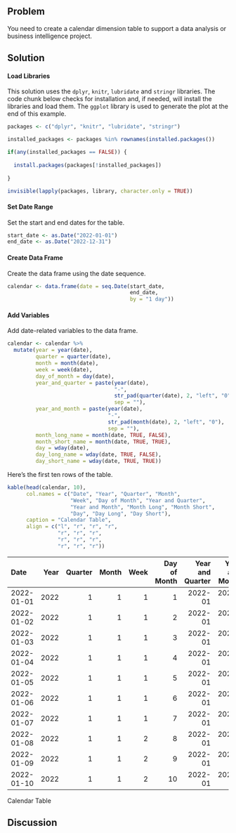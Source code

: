 ## Problem

You need to create a calendar dimension table to support a data analysis
or business intelligence project.

## Solution

#### Load Libraries

This solution uses the `dplyr`, `knitr`, `lubridate` and `stringr`
libraries. The code chunk below checks for installation and, if needed,
will install the libraries and load them. The `ggplot` library is used
to generate the plot at the end of this example.

``` r
packages <- c("dplyr", "knitr", "lubridate", "stringr")

installed_packages <- packages %in% rownames(installed.packages())

if(any(installed_packages == FALSE)) {
  
  install.packages(packages[!installed_packages])
  
}

invisible(lapply(packages, library, character.only = TRUE))
```

#### Set Date Range

Set the start and end dates for the table.

``` r
start_date <- as.Date("2022-01-01")
end_date <- as.Date("2022-12-31")
```

#### Create Data Frame

Create the data frame using the date sequence.

``` r
calendar <- data.frame(date = seq.Date(start_date, 
                                       end_date, 
                                       by = "1 day"))
```

#### Add Variables

Add date-related variables to the data frame.

``` r
calendar <- calendar %>%
  mutate(year = year(date),
         quarter = quarter(date),
         month = month(date),
         week = week(date),
         day_of_month = day(date),
         year_and_quarter = paste(year(date), 
                                  "-",
                                  str_pad(quarter(date), 2, "left", "0"),
                                  sep = ""),
         year_and_month = paste(year(date), 
                                "-",
                                str_pad(month(date), 2, "left", "0"),
                                sep = ""),
         month_long_name = month(date, TRUE, FALSE),
         month_short_name = month(date, TRUE, TRUE),
         day = wday(date),
         day_long_name = wday(date, TRUE, FALSE),
         day_short_name = wday(date, TRUE, TRUE))
```

Here’s the first ten rows of the table.

``` r
kable(head(calendar, 10),
      col.names = c("Date", "Year", "Quarter", "Month",
                    "Week", "Day of Month", "Year and Quarter", 
                    "Year and Month", "Month Long", "Month Short", 
                    "Day", "Day Long", "Day Short"),
      caption = "Calendar Table",
      align = c("l", "r", "r", "r",
                "r", "r", "r", 
                "r", "r", "r",
                "r", "r", "r"))
```

| Date       | Year | Quarter | Month | Week | Day of Month | Year and Quarter | Year and Month | Month Long | Month Short | Day |  Day Long | Day Short |
|:------|---:|----:|---:|---:|------:|--------:|-------:|------:|------:|--:|-----:|-----:|
| 2022-01-01 | 2022 |       1 |     1 |    1 |            1 |          2022-01 |        2022-01 |    January |         Jan |   7 |  Saturday |       Sat |
| 2022-01-02 | 2022 |       1 |     1 |    1 |            2 |          2022-01 |        2022-01 |    January |         Jan |   1 |    Sunday |       Sun |
| 2022-01-03 | 2022 |       1 |     1 |    1 |            3 |          2022-01 |        2022-01 |    January |         Jan |   2 |    Monday |       Mon |
| 2022-01-04 | 2022 |       1 |     1 |    1 |            4 |          2022-01 |        2022-01 |    January |         Jan |   3 |   Tuesday |       Tue |
| 2022-01-05 | 2022 |       1 |     1 |    1 |            5 |          2022-01 |        2022-01 |    January |         Jan |   4 | Wednesday |       Wed |
| 2022-01-06 | 2022 |       1 |     1 |    1 |            6 |          2022-01 |        2022-01 |    January |         Jan |   5 |  Thursday |       Thu |
| 2022-01-07 | 2022 |       1 |     1 |    1 |            7 |          2022-01 |        2022-01 |    January |         Jan |   6 |    Friday |       Fri |
| 2022-01-08 | 2022 |       1 |     1 |    2 |            8 |          2022-01 |        2022-01 |    January |         Jan |   7 |  Saturday |       Sat |
| 2022-01-09 | 2022 |       1 |     1 |    2 |            9 |          2022-01 |        2022-01 |    January |         Jan |   1 |    Sunday |       Sun |
| 2022-01-10 | 2022 |       1 |     1 |    2 |           10 |          2022-01 |        2022-01 |    January |         Jan |   2 |    Monday |       Mon |

Calendar Table

## Discussion
